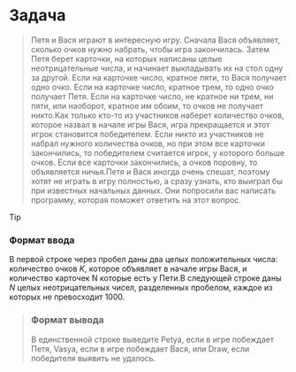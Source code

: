 # Задача

> Петя и Вася играют в интересную игру. Сначала Вася объявляет, сколько очков нужно набрать, чтобы игра закончилась. Затем Петя берет карточки,
> на которых написаны целые неотрицательные числа, и начинает выкладывать их на стол одну за другой. Если на карточке число, кратное пяти, то
> Вася получает одно очко. Если на карточке число, кратное трем, то одно очко получает Петя. Если на карточке число, не кратное ни трем, ни пяти,
> или наоборот, кратное им обоим, то очков не получает никто.Как только кто-то из участников наберет количество очков, которое назвал в начале
> игры Вася, игра прекращается и этот игрок становится победителем. Если никто из участников не набрал нужного количества очков, но при этом все
> карточки закончились, то победителем считается игрок, у которого больше очков. Если все карточки закончились, а очков поровну, то объявляется
> ничья.Петя и Вася иногда очень спешат, поэтому хотят не играть в игру полностью, а сразу узнать, кто выиграл бы при известных начальных данных.
> Они попросили вас написать программу, которая поможет ответить на этот вопрос.

> [!TIP]
>
> ### Формат ввода
>
> В первой строке через пробел даны два целых положительных числа: количество очков _K_, которое объявляет в начале игры Вася, и количество
> карточек N которые есть у Пети.В следующей строке даны _N_ целых неотрицательных чисел, разделенных пробелом, каждое из которых не
> превосходит 1000.

> ### Формат вывода
>
> В единственной строке выведите Petya, если в игре побеждает Петя, Vasya, если в игре побеждает Вася, или Draw, если победителя выявить не
> удалось.
